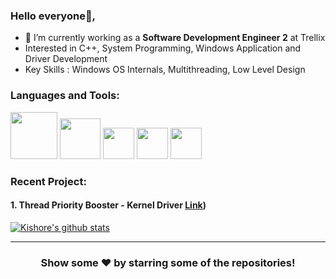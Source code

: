### Hello everyone👋,  


- 🔭 I’m currently working as a **Software Development Engineer 2** at Trellix
- Interested in C++, System Programming, Windows Application and Driver Development
- Key Skills : Windows OS Internals, Multithreading, Low Level Design


### Languages and Tools:

<img target="_blank" src="https://w7.pngwing.com/pngs/579/803/png-transparent-the-c-programming-language-programmer-computer-programming-programming-blue-logo-computer-program.png" width=75> <img target="_blank" src="https://encrypted-tbn0.gstatic.com/images?q=tbn:ANd9GcS5pkHboL-NFHg9F--yIQPCzv4g8gmf8rpong&s)](https://devblogs.microsoft.com/visualstudio/wp-content/uploads/sites/4/2018/11/preview-thumb.png" width=65> <img target="_blank" src="https://ih1.redbubble.net/image.2109136186.7882/bg,f8f8f8-flat,750x,075,f-pad,750x1000,f8f8f8.u2.jpg" width=50>  <img target="_blank" src="https://ih1.redbubble.net/image.411682602.8572/st,small,845x845-pad,1000x1000,f8f8f8.u2.jpg" width=50>       <img target="_blank" src="https://git-scm.com/images/logo@2x.png" width=50>     

### Recent Project:
#### 1.  Thread Priority Booster - Kernel Driver [Link](https://github.com/K-OS-Dev/ThreadPriorityChangingDriver/tree/FeatureBranch))

<a href="https://github.com/K-OS-Dev">
 <img align="center" src="https://github-readme-stats.vercel.app/api?username=K-OS-Dev&show_icons=true&theme=dracula&line_height=27" alt="Kishore's github stats"/>
</a>

---

<h3 align="center">Show some ❤️ by starring some of the repositories!</h3>
